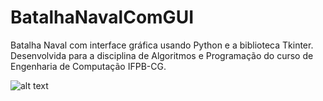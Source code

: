 # BatalhaNavalComGUI
Batalha Naval com interface gráfica usando Python e a biblioteca Tkinter. Desenvolvida para a disciplina de Algoritmos e Programação do curso de Engenharia de Computação IFPB-CG.

![alt text](https://prnt.sc/10vke7h)
